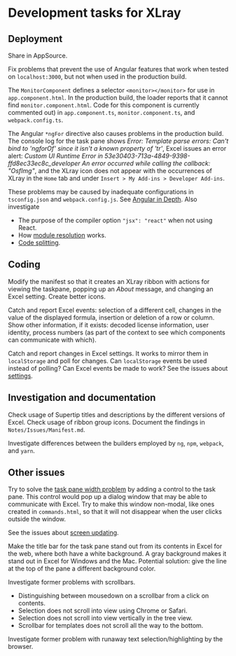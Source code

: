 # Development tasks for XLray

## Deployment

Share in AppSource.

Fix problems that prevent the use of Angular features that work when tested on `localhost:3000`, but not when used in the production build.

The `MonitorComponent` defines a selector `<monitor></monitor>` for use in `app.component.html`.  In the production build, the loader reports that it cannot find `monitor.component.html`.  Code for this component is currently commented out) in `app.component.ts`, `monitor.component.ts`, and `webpack.config.ts`.

The Angular `*ngFor` directive also causes problems in the production build.  The console log for the task pane shows _Error: Template parse errors: Can't bind to 'ngforOf' since it isn't a known property of 'tr'_, Excel issues an error alert: _Custom UI Runtime Error in 53e30403-713a-4849-9398-ffd8ec33ec8c_developer  An error occurred while calling the callback: "OsfImg"_, and the XLray icon does not appear with the occurrences of XLray in the `Home` tab and under `Insert > My Add-ins > Developer Add-ins`.  

These problems may be caused by inadequate configurations in `tsconfig.json` and `webpack.config.js`.  See [Angular in Depth](https://medium.com/angular-in-depth/configuring-typescript-compiler-a84ed8f87e3).  Also investigate

- The purpose of the compiler option `"jsx": "react"` when not using React.
- How [module resolution](https://www.typescriptlang.org/docs/handbook/module-resolution.html) works.
- [Code splitting](https://webpack.js.org/guides/code-splitting/).

## Coding

Modify the manifest so that it creates an XLray ribbon with actions for viewing the taskpane, popping up an _About_ message, and changing an Excel setting.  Create better icons.

Catch and report Excel events: selection of a different cell, changes in the value of the displayed formula, insertion or deletion of a row or column.  Show other information, if it exists: decoded license information, user identity, process numbers (as part of the context to see which components can communicate with which).

Catch and report changes in Excel settings.  It works to mirror them in `localStorage` and poll for changes.  Can `localStorage` events be used instead of polling?  Can Excel events be made to work?  See the issues about [settings](Issues/API.md##Settings).

## Investigation and documentation

Check usage of Supertip titles and descriptions by the different versions of Excel.  Check usage of ribbon group icons.  Document the findings in `Notes/Issues/Manifest.md`.

Investigate differences between the builders employed by `ng`, `npm`, `webpack`, and `yarn`.

## Other issues

Try to solve the [task pane width problem](Issues/Appearance.md##Major-issues) by adding a control to the task pane.  This control would pop up a dialog window that may be able to communicate with Excel.  Try to make this window non-modal, like ones created in `commands.html`, so that it will not disappear when the user clicks outside the window.

See the issues about [screen updating](Issues/API.md##Screen-updating).

Make the title bar for the task pane stand out from its contents in Excel for the web, where both have a white background.  A gray background makes it stand out in Excel for Windows and the Mac.  Potential solution: give the line at the top of the pane a different background color.

Investigate former problems with scrollbars.

- Distinguishing between mousedown on a scrollbar from a click on contents.
- Selection does not scroll into view using Chrome or Safari.
- Selection does not scroll into view vertically in the tree view.
- Scrollbar for templates does not scroll all the way to the bottom.

Investigate former problem with runaway text selection/highlighting by the browser.
